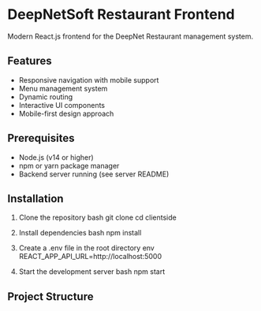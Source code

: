 # DeepNetSoft Restaurant Frontend

Modern React.js frontend for the DeepNet Restaurant management system.

## Features

- Responsive navigation with mobile support
- Menu management system
- Dynamic routing
- Interactive UI components
- Mobile-first design approach

## Prerequisites

- Node.js (v14 or higher)
- npm or yarn package manager
- Backend server running (see server README)

## Installation

1. Clone the repository
bash
git clone <your-repo-url>
cd clientside


2. Install dependencies
bash
npm install


3. Create a .env file in the root directory
env
REACT_APP_API_URL=http://localhost:5000


4. Start the development server
bash
npm start


## Project Structure
